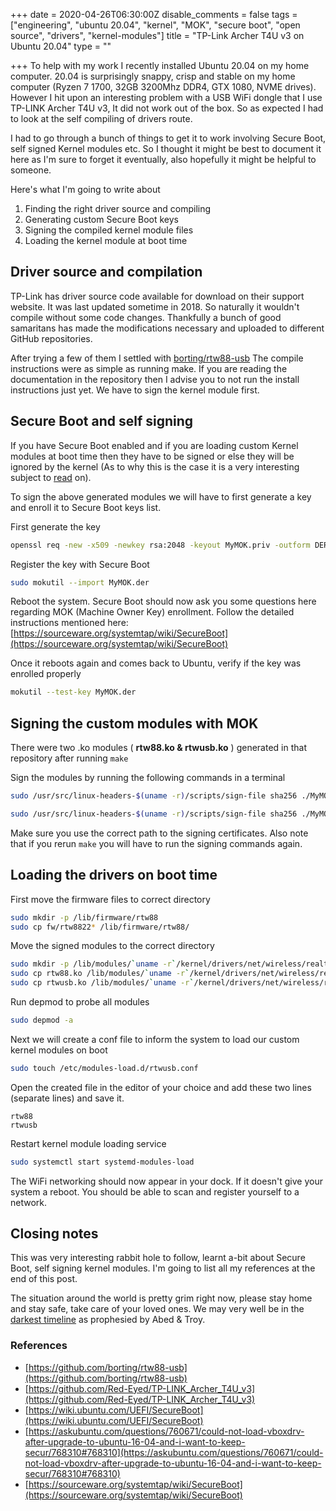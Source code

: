 +++
date = 2020-04-26T06:30:00Z
disable_comments = false
tags = ["engineering", "ubuntu 20.04", "kernel", "MOK", "secure boot", "open source", "drivers", "kernel-modules"]
title = "TP-Link Archer T4U v3 on Ubuntu 20.04"
type = ""

+++
To help with my work I recently installed Ubuntu 20.04 on my home computer. 20.04 is surprisingly snappy, crisp and stable on my home computer (Ryzen 7 1700, 32GB 3200Mhz DDR4, GTX 1080, NVME drives). However I hit upon an interesting problem with a USB WiFi dongle that I use TP-LINK Archer T4U v3, It did not work out of the box. So as expected I had to look at the self compiling of drivers route.

I had to go through a bunch of things to get it to work involving Secure Boot, self signed Kernel modules etc. So I thought it might be best to document it here as I'm sure to forget it eventually, also hopefully it might be helpful to someone.

Here's what I'm going to write about

1. Finding the right driver source and compiling
2. Generating custom Secure Boot keys
3. Signing the compiled kernel module files
4. Loading the kernel module at boot time

## Driver source and compilation

TP-Link has driver source code available for download on their support website. It was last updated sometime in 2018. So naturally it wouldn't compile without some code changes. Thankfully a bunch of good samaritans has made the modifications necessary and uploaded to different GitHub repositories.

After trying a few of them I settled with [borting/rtw88-usb](https://github.com/borting/rtw88-usb)
The compile instructions were as simple as running make. If you are reading the documentation in the repository then I advise you to not run the install instructions just yet. We have to sign the kernel module first.

## Secure Boot and self signing

If you have Secure Boot enabled and if you are loading custom Kernel modules at boot time then they have to be signed or else they will be ignored by the kernel (As to why this is the case it is a very interesting subject to [read](https://wiki.ubuntu.com/UEFI/SecureBoot) on).

To sign the above generated modules we will have to first generate a key and enroll it to Secure Boot keys list.

First generate the key

```bash
openssl req -new -x509 -newkey rsa:2048 -keyout MyMOK.priv -outform DER -out MyMOK.der -nodes -days 36500 -subj "/CN=Key for signing custom kernel modules/"
```

Register the key with Secure Boot

```bash
sudo mokutil --import MyMOK.der
```

Reboot the system. Secure Boot should now ask you some questions here regarding MOK (Machine Owner Key) enrollment. Follow the detailed instructions mentioned here: [https://sourceware.org/systemtap/wiki/SecureBoot](https://sourceware.org/systemtap/wiki/SecureBoot)

Once it reboots again and comes back to Ubuntu, verify if the key was enrolled properly

```bash
mokutil --test-key MyMOK.der
```

## Signing the custom modules with MOK

There were two .ko modules ( **rtw88.ko & rtwusb.ko** ) generated in that repository after running `make`

Sign the modules by running the following commands in a terminal

```bash
sudo /usr/src/linux-headers-$(uname -r)/scripts/sign-file sha256 ./MyMOK.priv ./MyMOK.der rtw88.ko
```

```bash
sudo /usr/src/linux-headers-$(uname -r)/scripts/sign-file sha256 ./MyMOK.priv ./MyMOK.der rtwusb.ko
```

Make sure you use the correct path to the signing certificates. Also note that if you rerun `make` you will have to run the signing commands again.

## Loading the drivers on boot time

First move the firmware files to correct directory

```bash
sudo mkdir -p /lib/firmware/rtw88
sudo cp fw/rtw8822* /lib/firmware/rtw88/
```

Move the signed modules to the correct directory

```bash
sudo mkdir -p /lib/modules/`uname -r`/kernel/drivers/net/wireless/realtek/rtw88
sudo cp rtw88.ko /lib/modules/`uname -r`/kernel/drivers/net/wireless/realtek/rtw88
sudo cp rtwusb.ko /lib/modules/`uname -r`/kernel/drivers/net/wireless/realtek/rtw88
```

Run depmod to probe all modules

```bash
sudo depmod -a
```

Next we will create a conf file to inform the system to load our custom kernel modules on boot

```bash
sudo touch /etc/modules-load.d/rtwusb.conf
```

Open the created file in the editor of your choice and add these two lines (separate lines) and save it.

    rtw88
    rtwusb

Restart kernel module loading service

```bash
sudo systemctl start systemd-modules-load
```

The WiFi networking should now appear in your dock. If it doesn't give your system a reboot. You should be able to scan and register yourself to a network.

## Closing notes

This was very interesting rabbit hole to follow, learnt a-bit about Secure Boot, self signing kernel modules. I'm going to list all my references at the end of this post.

The situation around the world is pretty grim right now, please stay home and stay safe, take care of your loved ones. We may very well be in the [darkest timeline](https://community-sitcom.fandom.com/wiki/Darkest_Timeline) as prophesied by Abed & Troy.

### References

* [https://github.com/borting/rtw88-usb](https://github.com/borting/rtw88-usb)
* [https://github.com/Red-Eyed/TP-LINK_Archer_T4U_v3](https://github.com/Red-Eyed/TP-LINK_Archer_T4U_v3)
* [https://wiki.ubuntu.com/UEFI/SecureBoot](https://wiki.ubuntu.com/UEFI/SecureBoot)
* [https://askubuntu.com/questions/760671/could-not-load-vboxdrv-after-upgrade-to-ubuntu-16-04-and-i-want-to-keep-secur/768310#768310](https://askubuntu.com/questions/760671/could-not-load-vboxdrv-after-upgrade-to-ubuntu-16-04-and-i-want-to-keep-secur/768310#768310)
* [https://sourceware.org/systemtap/wiki/SecureBoot](https://sourceware.org/systemtap/wiki/SecureBoot)